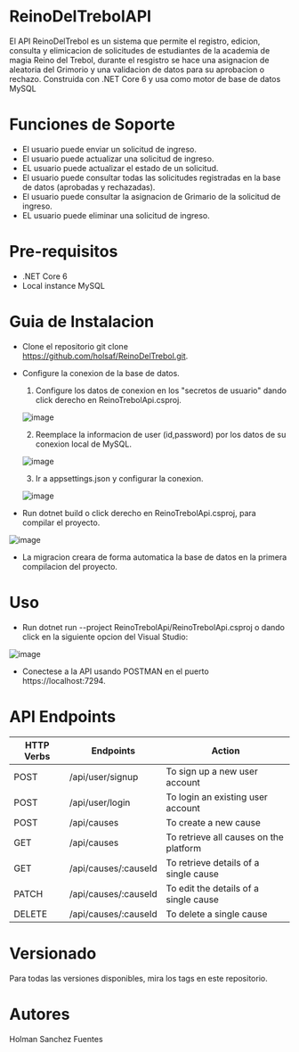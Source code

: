 # ReinoDelTrebolAPI
El API ReinoDelTrebol es un sistema que permite el registro, edicion, consulta y elimicacion de solicitudes de estudiantes de la academia de magia Reino del Trebol, durante el resgistro se hace una asignacion de aleatoria del Grimorio y una validacion de datos para su aprobacion o rechazo. Construida con .NET Core 6 y usa como motor de base de datos MySQL

# Funciones de Soporte
* El usuario puede enviar un solicitud de ingreso.
* El usuario puede actualizar una solicitud de ingreso.
* EL usuario puede actualizar el estado de un solicitud.
* El usuario puede consultar todas las solicitudes registradas en la base de datos (aprobadas y rechazadas).
* El usuario puede consultar la asignacion de Grimario de la solicitud de ingreso.
* EL usuario puede eliminar una solicitud de ingreso.

# Pre-requisitos 
* .NET Core 6
* Local instance MySQL

# Guia de Instalacion
* Clone el repositorio git clone https://github.com/holsaf/ReinoDelTrebol.git.
* Configure la conexion de la base de datos.
  1. Configure los datos de conexion en los "secretos de usuario" dando click derecho en ReinoTrebolApi.csproj.
  
  ![image](https://user-images.githubusercontent.com/87883786/201547680-3c9696aa-a14b-401b-b583-b9658eb20a3f.png)
  
  2. Reemplace la informacion de user (id,password) por los datos de su conexion local de MySQL.
  
  ![image](https://user-images.githubusercontent.com/87883786/201547707-f21da5f3-8331-4bc3-a46e-0f894b270e19.png)
  
  3. Ir a appsettings.json y configurar la conexion.
  
  ![image](https://user-images.githubusercontent.com/87883786/201547801-29c6f14c-f86f-4fd4-a6f3-bd840ec688a9.png)
  
* Run dotnet build o click derecho en ReinoTrebolApi.csproj, para compilar el proyecto.

![image](https://user-images.githubusercontent.com/87883786/201547917-c8798410-6e62-4138-9f61-6ef2a1d9f3f9.png)

* La migracion creara de forma automatica la base de datos en la primera compilacion del proyecto.

# Uso
* Run dotnet run --project ReinoTrebolApi/ReinoTrebolApi.csproj o dando click en la siguiente opcion del Visual Studio:

![image](https://user-images.githubusercontent.com/87883786/201548512-216dc50c-ed82-4016-8863-2c920e4788c0.png)

* Conectese a la API usando POSTMAN en el puerto https://localhost:7294.

# API Endpoints
| HTTP Verbs | Endpoints | Action |
| --- | --- | --- |
| POST | /api/user/signup | To sign up a new user account |
| POST | /api/user/login | To login an existing user account |
| POST | /api/causes | To create a new cause |
| GET | /api/causes | To retrieve all causes on the platform |
| GET | /api/causes/:causeId | To retrieve details of a single cause |
| PATCH | /api/causes/:causeId | To edit the details of a single cause |
| DELETE | /api/causes/:causeId | To delete a single cause |

# Versionado 
Para todas las versiones disponibles, mira los tags en este repositorio.

# Autores 
Holman Sanchez Fuentes



